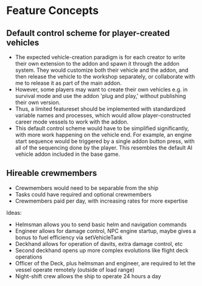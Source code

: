 # Feature Concepts

## Default control scheme for player-created vehicles

- The expected vehicle-creation paradigm is for each creator to write their own extension to the addon and spawn it through the addon system. They would customize both their vehicle and the addon, and then release the vehicle to the workshop separately, or collaborate with me to release it as part of the main addon.
- However, some players may want to create their own vehicles e.g. in survival mode and use the addon 'plug and play,' without publishing their own version. 
- Thus, a limited featureset should be implemented with standardized variable names and processes, which would allow player-constructed career mode vessels to work with the addon.
- This default control scheme would have to be simplified significantly, with more work happening on the vehicle end. For example, an engine start sequence would be triggered by a single addon button press, with all of the sequencing done by the player. This resembles the default AI vehicle addon included in the base game.

## Hireable crewmembers

- Crewmembers would need to be separable from the ship
- Tasks could have required and optional crewmembers
- Crewmembers paid per day, with increasing rates for more expertise

Ideas:
- Helmsman allows you to send basic helm and navigation commands 
- Engineer allows for damage control, NPC engine startup, maybe gives a bonus to fuel efficiency via setVehicleTank
- Deckhand allows for operation of davits, extra damage control, etc
- Second deckhand opens up more complex evolutions like flight deck operations
- Officer of the Deck, plus helmsman and engineer, are required to let the vessel operate remotely (outside of load range)
- Night-shift crew allows the ship to operate 24 hours a day